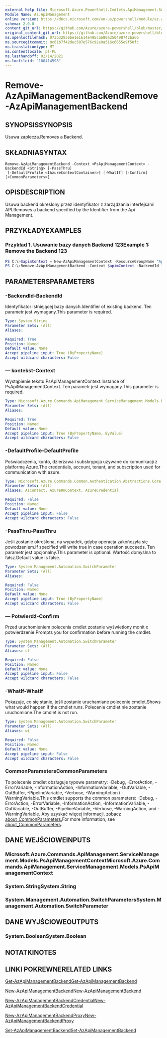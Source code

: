```yaml
---
external help file: Microsoft.Azure.PowerShell.Cmdlets.ApiManagement.ServiceManagement.dll-Help.xml
Module Name: Az.ApiManagement
online version: https://docs.microsoft.com/en-us/powershell/module/az.apimanagement/remove-azapimanagementbackend
schema: 2.0.0
content_git_url: https://github.com/Azure/azure-powershell/blob/master/src/ApiManagement/ApiManagement/help/Remove-AzApiManagementBackend.md
original_content_git_url: https://github.com/Azure/azure-powershell/blob/master/src/ApiManagement/ApiManagement/help/Remove-AzApiManagementBackend.md
ms.openlocfilehash: 073b32936be1e1614e495ca680a250498742ba66
ms.sourcegitcommit: 0c61b7f42dec507e576c92e0a516c6655e9f50fc
ms.translationtype: MT
ms.contentlocale: pl-PL
ms.lasthandoff: 02/14/2021
ms.locfileid: "100414598"
---
```

# <span data-ttu-id="dab2a-101">Remove-AzApiManagementBackend</span><span class="sxs-lookup"><span data-stu-id="dab2a-101">Remove-AzApiManagementBackend</span></span>

## <span data-ttu-id="dab2a-102">SYNOPSIS</span><span class="sxs-lookup"><span data-stu-id="dab2a-102">SYNOPSIS</span></span>
<span data-ttu-id="dab2a-103">Usuwa zaplecza.</span><span class="sxs-lookup"><span data-stu-id="dab2a-103">Removes a Backend.</span></span>

## <span data-ttu-id="dab2a-104">SKŁADNIA</span><span class="sxs-lookup"><span data-stu-id="dab2a-104">SYNTAX</span></span>

```
Remove-AzApiManagementBackend -Context <PsApiManagementContext> -BackendId <String> [-PassThru]
 [-DefaultProfile <IAzureContextContainer>] [-WhatIf] [-Confirm] [<CommonParameters>]
```

## <span data-ttu-id="dab2a-105">OPIS</span><span class="sxs-lookup"><span data-stu-id="dab2a-105">DESCRIPTION</span></span>
<span data-ttu-id="dab2a-106">Usuwa backend określony przez identyfikator z zarządzania interfejsami API.</span><span class="sxs-lookup"><span data-stu-id="dab2a-106">Removes a backend specified by the Identifier from the Api Management.</span></span>

## <span data-ttu-id="dab2a-107">PRZYKŁADY</span><span class="sxs-lookup"><span data-stu-id="dab2a-107">EXAMPLES</span></span>

### <span data-ttu-id="dab2a-108">Przykład 1. Usuwanie bazy danych Backend 123</span><span class="sxs-lookup"><span data-stu-id="dab2a-108">Example 1: Remove the Backend 123</span></span>
```powershell
PS C:\>$apimContext = New-AzApiManagementContext -ResourceGroupName "Api-Default-WestUS" -ServiceName "contoso"
PS C:\>Remove-AzApiManagementBackend -Context $apimContext -BackendId 123 -PassThru
```

## <span data-ttu-id="dab2a-109">PARAMETERS</span><span class="sxs-lookup"><span data-stu-id="dab2a-109">PARAMETERS</span></span>

### <span data-ttu-id="dab2a-110">-BackendId</span><span class="sxs-lookup"><span data-stu-id="dab2a-110">-BackendId</span></span>
<span data-ttu-id="dab2a-111">Identyfikator istniejącej bazy danych.</span><span class="sxs-lookup"><span data-stu-id="dab2a-111">Identifier of existing backend.</span></span>
<span data-ttu-id="dab2a-112">Ten parametr jest wymagany.</span><span class="sxs-lookup"><span data-stu-id="dab2a-112">This parameter is required.</span></span>

```yaml
Type: System.String
Parameter Sets: (All)
Aliases:

Required: True
Position: Named
Default value: None
Accept pipeline input: True (ByPropertyName)
Accept wildcard characters: False
```

### <span data-ttu-id="dab2a-113">— kontekst</span><span class="sxs-lookup"><span data-stu-id="dab2a-113">-Context</span></span>
<span data-ttu-id="dab2a-114">Wystąpienie tekstu PsApiManagementContext.</span><span class="sxs-lookup"><span data-stu-id="dab2a-114">Instance of PsApiManagementContext.</span></span>
<span data-ttu-id="dab2a-115">Ten parametr jest wymagany.</span><span class="sxs-lookup"><span data-stu-id="dab2a-115">This parameter is required.</span></span>

```yaml
Type: Microsoft.Azure.Commands.ApiManagement.ServiceManagement.Models.PsApiManagementContext
Parameter Sets: (All)
Aliases:

Required: True
Position: Named
Default value: None
Accept pipeline input: True (ByPropertyName, ByValue)
Accept wildcard characters: False
```

### <span data-ttu-id="dab2a-116">-DefaultProfile</span><span class="sxs-lookup"><span data-stu-id="dab2a-116">-DefaultProfile</span></span>
<span data-ttu-id="dab2a-117">Poświadczenia, konto, dzierżawa i subskrypcja używane do komunikacji z platformą Azure.</span><span class="sxs-lookup"><span data-stu-id="dab2a-117">The credentials, account, tenant, and subscription used for communication with azure.</span></span>

```yaml
Type: Microsoft.Azure.Commands.Common.Authentication.Abstractions.Core.IAzureContextContainer
Parameter Sets: (All)
Aliases: AzContext, AzureRmContext, AzureCredential

Required: False
Position: Named
Default value: None
Accept pipeline input: False
Accept wildcard characters: False
```

### <span data-ttu-id="dab2a-118">-PassThru</span><span class="sxs-lookup"><span data-stu-id="dab2a-118">-PassThru</span></span>
<span data-ttu-id="dab2a-119">Jeśli zostanie określona, na wypadek, gdyby operacja zakończyła się powodzeniem.</span><span class="sxs-lookup"><span data-stu-id="dab2a-119">If specified will write true in case operation succeeds.</span></span>
<span data-ttu-id="dab2a-120">Ten parametr jest opcjonalny.</span><span class="sxs-lookup"><span data-stu-id="dab2a-120">This parameter is optional.</span></span>
<span data-ttu-id="dab2a-121">Wartość domyślna to fałsz.</span><span class="sxs-lookup"><span data-stu-id="dab2a-121">Default value is false.</span></span>

```yaml
Type: System.Management.Automation.SwitchParameter
Parameter Sets: (All)
Aliases:

Required: False
Position: Named
Default value: None
Accept pipeline input: True (ByPropertyName)
Accept wildcard characters: False
```

### <span data-ttu-id="dab2a-122">— Potwierdź</span><span class="sxs-lookup"><span data-stu-id="dab2a-122">-Confirm</span></span>
<span data-ttu-id="dab2a-123">Przed uruchomieniem polecenia cmdlet zostanie wyświetlony monit o potwierdzenie.</span><span class="sxs-lookup"><span data-stu-id="dab2a-123">Prompts you for confirmation before running the cmdlet.</span></span>

```yaml
Type: System.Management.Automation.SwitchParameter
Parameter Sets: (All)
Aliases: cf

Required: False
Position: Named
Default value: None
Accept pipeline input: False
Accept wildcard characters: False
```

### <span data-ttu-id="dab2a-124">-WhatIf</span><span class="sxs-lookup"><span data-stu-id="dab2a-124">-WhatIf</span></span>
<span data-ttu-id="dab2a-125">Pokazuje, co się stanie, jeśli zostanie uruchamiane polecenie cmdlet.</span><span class="sxs-lookup"><span data-stu-id="dab2a-125">Shows what would happen if the cmdlet runs.</span></span> <span data-ttu-id="dab2a-126">Polecenie cmdlet nie zostanie uruchomione.</span><span class="sxs-lookup"><span data-stu-id="dab2a-126">The cmdlet is not run.</span></span>

```yaml
Type: System.Management.Automation.SwitchParameter
Parameter Sets: (All)
Aliases: wi

Required: False
Position: Named
Default value: None
Accept pipeline input: False
Accept wildcard characters: False
```

### <span data-ttu-id="dab2a-127">CommonParameters</span><span class="sxs-lookup"><span data-stu-id="dab2a-127">CommonParameters</span></span>
<span data-ttu-id="dab2a-128">To polecenie cmdlet obsługuje typowe parametry: -Debug, -ErrorAction, -ErrorVariable, -InformationAction, -InformationVariable, -OutVariable, -OutBuffer, -PipelineVariable, -Verbose, -WarningAction i -WarningVariable.</span><span class="sxs-lookup"><span data-stu-id="dab2a-128">This cmdlet supports the common parameters: -Debug, -ErrorAction, -ErrorVariable, -InformationAction, -InformationVariable, -OutVariable, -OutBuffer, -PipelineVariable, -Verbose, -WarningAction, and -WarningVariable.</span></span> <span data-ttu-id="dab2a-129">Aby uzyskać więcej informacji, zobacz [about_CommonParameters.](http://go.microsoft.com/fwlink/?LinkID=113216)</span><span class="sxs-lookup"><span data-stu-id="dab2a-129">For more information, see [about_CommonParameters](http://go.microsoft.com/fwlink/?LinkID=113216).</span></span>

## <span data-ttu-id="dab2a-130">DANE WEJŚCIOWE</span><span class="sxs-lookup"><span data-stu-id="dab2a-130">INPUTS</span></span>

### <span data-ttu-id="dab2a-131">Microsoft.Azure.Commands.ApiManagement.ServiceManagement.Models.PsApiManagementContext</span><span class="sxs-lookup"><span data-stu-id="dab2a-131">Microsoft.Azure.Commands.ApiManagement.ServiceManagement.Models.PsApiManagementContext</span></span>

### <span data-ttu-id="dab2a-132">System.String</span><span class="sxs-lookup"><span data-stu-id="dab2a-132">System.String</span></span>

### <span data-ttu-id="dab2a-133">System.Management.Automation.SwitchParameters</span><span class="sxs-lookup"><span data-stu-id="dab2a-133">System.Management.Automation.SwitchParameter</span></span>

## <span data-ttu-id="dab2a-134">DANE WYJŚCIOWE</span><span class="sxs-lookup"><span data-stu-id="dab2a-134">OUTPUTS</span></span>

### <span data-ttu-id="dab2a-135">System.Boolean</span><span class="sxs-lookup"><span data-stu-id="dab2a-135">System.Boolean</span></span>

## <span data-ttu-id="dab2a-136">NOTATKI</span><span class="sxs-lookup"><span data-stu-id="dab2a-136">NOTES</span></span>

## <span data-ttu-id="dab2a-137">LINKI POKREWNE</span><span class="sxs-lookup"><span data-stu-id="dab2a-137">RELATED LINKS</span></span>

[<span data-ttu-id="dab2a-138">Get-AzApiManagementBackend</span><span class="sxs-lookup"><span data-stu-id="dab2a-138">Get-AzApiManagementBackend</span></span>](./Get-AzApiManagementBackend.md)

[<span data-ttu-id="dab2a-139">New-AzApiManagementBackend</span><span class="sxs-lookup"><span data-stu-id="dab2a-139">New-AzApiManagementBackend</span></span>](./New-AzApiManagementBackend.md)

[<span data-ttu-id="dab2a-140">New-AzApiManagementBackendCredential</span><span class="sxs-lookup"><span data-stu-id="dab2a-140">New-AzApiManagementBackendCredential</span></span>](./New-AzApiManagementBackendCredential.md)

[<span data-ttu-id="dab2a-141">New-AzApiManagementBackendProxy</span><span class="sxs-lookup"><span data-stu-id="dab2a-141">New-AzApiManagementBackendProxy</span></span>](./New-AzApiManagementBackendProxy.md)

[<span data-ttu-id="dab2a-142">Set-AzApiManagementBackend</span><span class="sxs-lookup"><span data-stu-id="dab2a-142">Set-AzApiManagementBackend</span></span>](./Set-AzApiManagementBackend.md)
